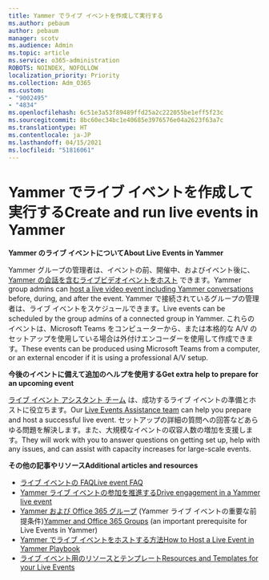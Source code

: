 ```yaml
---
title: Yammer でライブ イベントを作成して実行する
ms.author: pebaum
author: pebaum
manager: scotv
ms.audience: Admin
ms.topic: article
ms.service: o365-administration
ROBOTS: NOINDEX, NOFOLLOW
localization_priority: Priority
ms.collection: Adm_O365
ms.custom:
- "9002495"
- "4834"
ms.openlocfilehash: 6c51e3a53f89489ffd25a2c222055be1eff5f23c
ms.sourcegitcommit: 8bc60ec34bc1e40685e3976576e04a2623f63a7c
ms.translationtype: HT
ms.contentlocale: ja-JP
ms.lasthandoff: 04/15/2021
ms.locfileid: "51816061"
---
```

# <a name="create-and-run-live-events-in-yammer"></a><span data-ttu-id="b14c4-102">Yammer でライブ イベントを作成して実行する</span><span class="sxs-lookup"><span data-stu-id="b14c4-102">Create and run live events in Yammer</span></span>

<span data-ttu-id="b14c4-103">**Yammer のライブ イベントについて**</span><span class="sxs-lookup"><span data-stu-id="b14c4-103">**About Live Events in Yammer**</span></span>

<span data-ttu-id="b14c4-104">Yammer グループの管理者は、イベントの前、開催中、およびイベント後に、[Yammer の会話を含むライブビデオイベントをホスト](https://docs.microsoft.com/yammer/manage-yammer-groups/yammer-live-events) できます。</span><span class="sxs-lookup"><span data-stu-id="b14c4-104">Yammer group admins can [host a live video event including Yammer conversations](https://docs.microsoft.com/yammer/manage-yammer-groups/yammer-live-events) before, during, and after the event.</span></span> <span data-ttu-id="b14c4-105">Yammer で接続されているグループの管理者は、ライブ イベントをスケジュールできます。</span><span class="sxs-lookup"><span data-stu-id="b14c4-105">Live events can be scheduled by the group admins of a connected group in Yammer.</span></span> <span data-ttu-id="b14c4-106">これらのイベントは、Microsoft Teams をコンピューターから、または本格的な A/V のセットアップを使用している場合は外付けエンコーダーを使用して作成できます。</span><span class="sxs-lookup"><span data-stu-id="b14c4-106">These events can be produced using Microsoft Teams from a computer, or an external encoder if it is using a professional A/V setup.</span></span>

<span data-ttu-id="b14c4-107">**今後のイベントに備えて追加のヘルプを使用する**</span><span class="sxs-lookup"><span data-stu-id="b14c4-107">**Get extra help to prepare for an upcoming event**</span></span>

<span data-ttu-id="b14c4-108">[ライブ イベント アシスタント チーム](https://aka.ms/AA87gbh) は、成功するライブ イベントの準備とホストに役立ちます。</span><span class="sxs-lookup"><span data-stu-id="b14c4-108">Our [Live Events Assistance team](https://aka.ms/AA87gbh) can help you prepare and host a successful live event.</span></span> <span data-ttu-id="b14c4-109">セットアップの詳細の質問への回答などあらゆる問題を解決します。また、大規模なイベントの収容人数の増加を支援します。</span><span class="sxs-lookup"><span data-stu-id="b14c4-109">They will work with you to answer questions on getting set up, help with any issues, and can assist with capacity increases for large-scale events.</span></span>

<span data-ttu-id="b14c4-110">**その他の記事やリソース**</span><span class="sxs-lookup"><span data-stu-id="b14c4-110">**Additional articles and resources**</span></span>

- [<span data-ttu-id="b14c4-111">ライブ イベントの FAQ</span><span class="sxs-lookup"><span data-stu-id="b14c4-111">Live event FAQ</span></span>](https://support.office.com/article/43bbd59d-a734-4c8f-923d-6a239d137d34)
- [<span data-ttu-id="b14c4-112">Yammer ライブ イベントの参加を推進する</span><span class="sxs-lookup"><span data-stu-id="b14c4-112">Drive engagement in a Yammer live event</span></span>](https://support.office.com/article/drive-engagement-in-a-yammer-live-event-c0244ad8-6dcb-419c-add9-2e4a00543412?ui=en-US&rs=en-US&ad=US)
- <span data-ttu-id="b14c4-113">[Yammer および Office 365 グループ](https://docs.microsoft.com/yammer/manage-yammer-groups/yammer-and-office-365-groups) (Yammer ライブ イベントの重要な前提条件)</span><span class="sxs-lookup"><span data-stu-id="b14c4-113">[Yammer and Office 365 Groups](https://docs.microsoft.com/yammer/manage-yammer-groups/yammer-and-office-365-groups) (an important prerequisite for Live Events in Yammer)</span></span>
- [<span data-ttu-id="b14c4-114">Yammer でライブ イベントをホストする方法</span><span class="sxs-lookup"><span data-stu-id="b14c4-114">How to Host a Live Event in Yammer Playbook</span></span>](https://aka.ms/LiveEventsinYammerplaybook)
- [<span data-ttu-id="b14c4-115">ライブ イベント用のリソースとテンプレート</span><span class="sxs-lookup"><span data-stu-id="b14c4-115">Resources and Templates for your Live Events</span></span>](https://aka.ms/LiveEventYammerTemplates)
